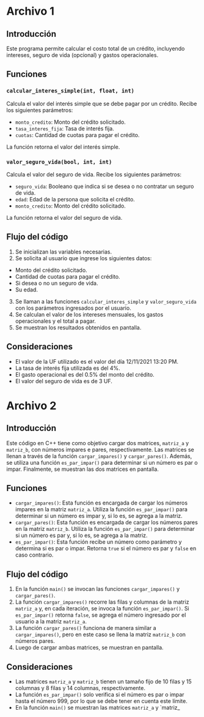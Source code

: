 # Archivo 1

## Introducción
Este programa permite calcular el costo total de un crédito, incluyendo intereses, seguro de vida (opcional) y gastos operacionales.

## Funciones

### `calcular_interes_simple(int, float, int)`
Calcula el valor del interés simple que se debe pagar por un crédito. Recibe los siguientes parámetros:

- `monto_credito`: Monto del crédito solicitado.
- `tasa_interes_fija`: Tasa de interés fija.
- `cuotas`: Cantidad de cuotas para pagar el crédito.

La función retorna el valor del interés simple.

### `valor_seguro_vida(bool, int, int)`
Calcula el valor del seguro de vida. Recibe los siguientes parámetros:

- `seguro_vida`: Booleano que indica si se desea o no contratar un seguro de vida.
- `edad`: Edad de la persona que solicita el crédito.
- `monto_credito`: Monto del crédito solicitado.

La función retorna el valor del seguro de vida.

## Flujo del código
1. Se inicializan las variables necesarias.
2. Se solicita al usuario que ingrese los siguientes datos:
  - Monto del crédito solicitado.
  - Cantidad de cuotas para pagar el crédito.
  - Si desea o no un seguro de vida.
  - Su edad.
3. Se llaman a las funciones `calcular_interes_simple` y `valor_seguro_vida` con los parámetros ingresados por el usuario.
4. Se calculan el valor de los intereses mensuales, los gastos operacionales y el total a pagar.
5. Se muestran los resultados obtenidos en pantalla.

## Consideraciones
- El valor de la UF utilizado es el valor del día 12/11/2021 13:20 PM.
- La tasa de interés fija utilizada es del 4%.
- El gasto operacional es del 0.5% del monto del crédito.
- El valor del seguro de vida es de 3 UF.

# Archivo 2
## Introducción
Este código en C++ tiene como objetivo cargar dos matrices, `matriz_a` y `matriz_b`, con números impares e pares, respectivamente. Las matrices se llenan a través de la función `cargar_impares()` y `cargar_pares()`. Además, se utiliza una función `es_par_impar()` para determinar si un número es par o impar. Finalmente, se muestran las dos matrices en pantalla.

## Funciones
- `cargar_impares()`: Esta función es encargada de cargar los números impares en la matriz `matriz_a`. Utiliza la función `es_par_impar()` para determinar si un número es impar y, si lo es, se agrega a la matriz.
- `cargar_pares()`: Esta función es encargada de cargar los números pares en la matriz `matriz_b`. Utiliza la función `es_par_impar()` para determinar si un número es par y, si lo es, se agrega a la matriz.
- `es_par_impar()`: Esta función recibe un número como parámetro y determina si es par o impar. Retorna `true` si el número es par y `false` en caso contrario.

## Flujo del código
1. En la función `main()` se invocan las funciones `cargar_impares()` y `cargar_pares()`.
2. La función `cargar_impares()` recorre las filas y columnas de la matriz `matriz_a` y, en cada iteración, se invoca la función `es_par_impar()`. Si `es_par_impar()` retorna `false`, se agrega el número ingresado por el usuario a la matriz `matriz_a`.
3. La función `cargar_pares()` funciona de manera similar a `cargar_impares()`, pero en este caso se llena la matriz `matriz_b` con números pares.
4. Luego de cargar ambas matrices, se muestran en pantalla.

## Consideraciones
- Las matrices `matriz_a` y `matriz_b` tienen un tamaño fijo de 10 filas y 15 columnas y 8 filas y 14 columnas, respectivamente.
- La función `es_par_impar()` solo verifica si el número es par o impar hasta el número 999, por lo que se debe tener en cuenta este límite.
- En la función `main()` se muestran las matrices `matriz_a` y `matriz_

